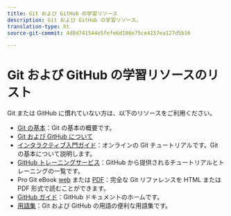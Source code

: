 ```yaml
---
title: Git および GitHub の学習リソース
description: Git および GitHub の学習リソース。
translation-type: ht
source-git-commit: 4d8d741544e5fefe6d186e75ce4157ea127d5b16

---
```



# Git および GitHub の学習リソースのリスト

Git または GitHub に慣れていない方は、以下のリソースをご利用ください。

- [Git の基本](https://git-scm.com/book/en/v2/Getting-Started-Git-Basics)：Git の基本の概要です。
- [Git および GitHub について](https://help.github.com/articles/good-resources-for-learning-git-and-github/)
- [インタラクティブ入門ガイド](https://try.github.io/)：オンラインの Git チュートリアルです。Git の基本について説明します。
- [GitHub トレーニングサービス](https://services.github.com/training/)：GitHub から提供されるチュートリアルとトレーニングの一覧です。
- Pro Git eBook [web](https://git-scm.com/book/en/v2) または [PDF](https://progit2.s3.amazonaws.com/en/2016-03-22-f3531/progit-en.1084.pdf)：完全な Git リファレンスを HTML または PDF 形式で読むことができます。
- [GitHub ガイド](https://guides.github.com/)：GitHub ドキュメントのホームです。
- [用語集](https://help.github.com/articles/github-glossary)：Git および GitHub の用語の便利な用語集です。
